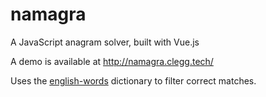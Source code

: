# namagra

A JavaScript anagram solver, built with Vue.js

A demo is available at http://namagra.clegg.tech/

Uses the [english-words](https://github.com/dwyl/english-words) dictionary to filter correct matches.
